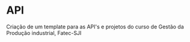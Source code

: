 # API
Criação de um template para as API's e projetos do curso de Gestão da Produção industrial, Fatec-SJI
